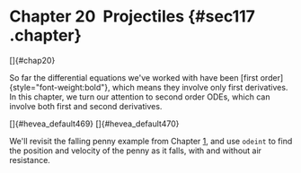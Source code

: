 ﻿Chapter 20  Projectiles {#sec117 .chapter}
=======================

[]{#chap20}

So far the differential equations we've worked with have been [first
order]{style="font-weight:bold"}, which means they involve only first
derivatives. In this chapter, we turn our attention to second order
ODEs, which can involve both first and second derivatives.

[]{#hevea_default469} []{#hevea_default470}

We'll revisit the falling penny example from Chapter [1](#chap01), and
use `odeint` to find the position and velocity of the penny as it falls,
with and without air resistance.

